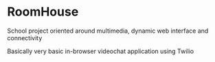 # RoomHouse
School project oriented around multimedia, dynamic web interface and connectivity

Basically very basic in-browser videochat application using Twilio
